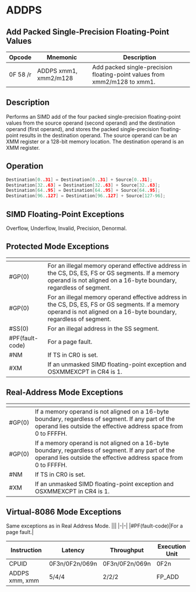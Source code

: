 # ADDPS
 
## Add Packed Single-Precision Floating-Point Values
 
 
|Opcode|Mnemonic|Description|
|-|-|-|
|0F 58 /r|ADDPS xmm1, xmm2/m128|Add packed single-precision floating-point values from xmm2/m128 to xmm1.|
 
## Description
 
Performs an SIMD add of the four packed single-precision floating-point values from the source operand (second operand) and the destination operand (first operand), and stores the packed single-precision floating-point results in the destination operand. The source operand can be an XMM register or a 128-bit memory location. The destination operand is an XMM register.
 
 
## Operation
 
```c
Destination[0..31] = Destination[0..31] + Source[0..31];
Destination[32..63] = Destination[32..63] + Source[32..63];
Destination[64..95] = Destination[64..95] + Source[64..95];
Destination[96..127] = Destination[96..127] + Source[127-96];

```
 
 
## SIMD Floating-Point Exceptions
 
Overflow, Underflow, Invalid, Precision, Denormal.
 
## Protected Mode Exceptions
 
|[]()||
|-|-|
|#GP(0)|For an illegal memory operand effective address in the CS, DS, ES, FS or GS segments. If a memory operand is not aligned on a 16-byte boundary, regardless of segment.|
|#GP(0)|For an illegal memory operand effective address in the CS, DS, ES, FS or GS segments. If a memory operand is not aligned on a 16-byte boundary, regardless of segment.|
|#SS(0)|For an illegal address in the SS segment.|
|#PF(fault-code)|For a page fault.|
|#NM|If TS in CR0 is set.|
|#XM|If an unmasked SIMD floating-point exception and OSXMMEXCPT in CR4 is 1.|
 
## Real-Address Mode Exceptions
 
|[]()||
|-|-|
|#GP(0)|If a memory operand is not aligned on a 16-byte boundary, regardless of segment. If any part of the operand lies outside the effective address space from 0 to FFFFH.|
|#GP(0)|If a memory operand is not aligned on a 16-byte boundary, regardless of segment. If any part of the operand lies outside the effective address space from 0 to FFFFH.|
|#NM|If TS in CR0 is set.|
|#XM|If an unmasked SIMD floating-point exception and OSXMMEXCPT in CR4 is 1.|
 
## Virtual-8086 Mode Exceptions
 
Same exceptions as in Real Address Mode.
|[]()||
|-|-|
|#PF(fault-code)|For a page fault.|
 
|Instruction|Latency|Throughput|Execution Unit|
|-|-|-|-|
|CPUID|0F3n/0F2n/069n|0F3n/0F2n/069n|0F2n|
|ADDPS xmm, xmm|5/4/4|2/2/2|FP_ADD|
